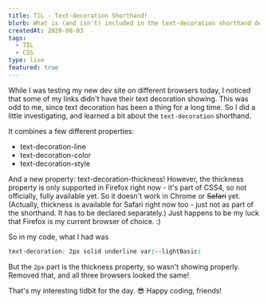 ```yaml
---
title: TIL - Text-decoration Shorthand!
blurb: What is (and isn't) included in the text-decoration shorthand declaration.
createdAt: 2020-08-03
tags:
  - TIL
  - CSS
type: live
featured: true
---
```


While I was testing my new dev site on different browsers today, I noticed that some of my links didn't have their text decoration showing. This was odd to me, since text decoration has been a thing for a long time. So I did a little investigating, and learned a bit about the `text-decoration` shorthand.

It combines a few different properties:

- text-decoration-line
- text-decoration-color
- text-decoration-style

And a new property: text-decoration-thickness! However, the thickness property is only supported in Firefox right now - it's part of CSS4, so not officially, fully available yet. So it doesn't work in Chrome or ~~Safari~~ yet. (Actually, thickness is available for Safari right now too - just not as part of the shorthand. It has to be declared separately.) Just happens to be my luck that Firefox is my current browser of choice. :)

So in my code, what I had was

```css
text-decoration: 2px solid underline var(--lightBasic)
```

But the `2px` part is the thickness property, so wasn't showing properly. Removed that, and all three browsers looked the same!

That's my interesting tidbit for the day. 😎 Happy coding, friends!
